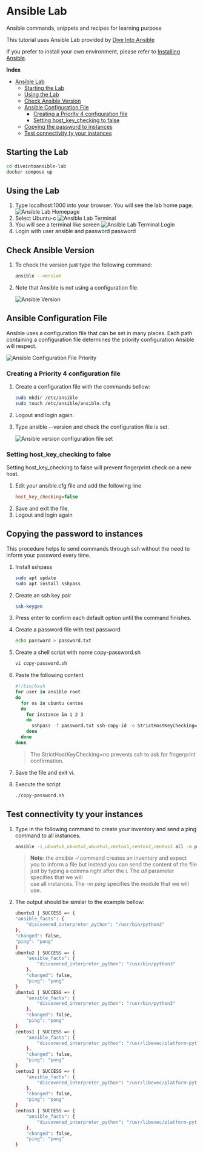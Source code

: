 # Ansible Lab
Ansible commands, snippets and recipes for learning purpose

This tutorial uses Ansible Lab provided by [Dive Into Ansible](https://diveinto.com/)

If you prefer to install your own environment, please refer to [Installing Ansible](https://docs.ansible.com/ansible/latest/installation_guide/intro_installation.html?extIdCarryOver=true&sc_cid=701f2000001OH7YAAW).

**Index**

- [Ansible Lab](#ansible-lab)
  - [Starting the Lab](#starting-the-lab)
  - [Using the Lab](#using-the-lab)
  - [Check Ansible Version](#check-ansible-version)
  - [Ansible Configuration File](#ansible-configuration-file)
    - [Creating a Priority 4 configuration file](#creating-a-priority-4-configuration-file)
    - [Setting host_key_checking to false](#setting-host_key_checking-to-false)
  - [Copying the password to instances](#copying-the-password-to-instances)
  - [Test connectivity ty your instances](#test-connectivity-ty-your-instances)

## Starting the Lab
  ```bash
  cd diveintoansible-lab
  docker compose up
  ```

## Using the Lab
1. Type localhost:1000 into your browser. You will see the lab home page.
  ![Ansible Lab Homepage](ansiblelab_homepage.png "Ansible Lab Homepage")
2. Select Ubuntu-c
  ![Ansible Lab Terminal](ansiblelab_terminal.png "Ansible Lab Terminal")
3. You will see a terminal like screen
   ![Ansible Lab Terminal Login](ansiblelab_terminal_login.png "Ansible Lab Terminal Login")
4. Login with user ansible and password password

## Check Ansible Version
1. To check the version just type the following command:
    
    ```bash
    ansible --version
    ```
2. Note that Ansible is not using a configuration file.
   
   ![Ansible Version](ansiblelab_version_noconfig.png "Ansible Version")
## Ansible Configuration File
Ansible uses a configuration file that can be set in many places. Each path containing a configuration file determines the priority configuration Ansible will respect. 

![Ansible Configuration File Priority](ansiblelab_configfile_priority.png "Ansible Configuration File Priority")
### Creating a Priority 4 configuration file
1. Create a configuration file with the commands bellow:
       
    ```bash
    sudo mkdir /etc/ansible
    sudo touch /etc/ansible/ansible.cfg
    ```
2. Logout and login again.
3. Type ansible --version and check the configuration file is set. 

    ![Ansible version configuration file set](ansiblelab_version_withconfig.png "Ansible version configuration file set")

### Setting host_key_checking to false
Setting host_key_checking to false will prevent fingerprint check on a new host. 

1. Edit your ansible.cfg file and add the following line
    ```ini
    host_key_checking=false
    ```
2. Save and exit the file.
3. Logout and login again
## Copying the password to instances
This procedure helps to send commands through ssh without the need to inform your password every time. 
1. Install sshpass
   
    ```bash
    sudo apt update
    sudo apt install sshpass
    ```
2. Create an ssh key pair
   
   ```bash
   ssh-keygen
   ```

3. Press enter to confirm each default option until the command finishes. 
   
4. Create a password file with text password
    ```bash
    echo password > password.txt
    ```
5. Create a shell script with name copy-password.sh
    ```bash
    vi copy-password.sh
    ```
6. Paste the following content
    ```bash
    #!/bin/bash
    for user in ansible root
    do
      for os in ubuntu centos
      do
        for instance in 1 2 3
        do
          sshpass -f password.txt ssh-copy-id -o StrictHostKeyChecking=no ${user}@${os}${instance}
        done
      done
    done
    ```

    > The StrictHostKeyChecking=no prevents ssh to ask for fingerprint 
    > confirmation. 
7. Save the file and exit vi.
8. Execute the script
    ```bash
    ./copy-password.sh
    ```

## Test connectivity ty your instances
1. Type in the following command to create your inventory and send a ping command to all instances.
    ```bash
    ansible -i,ubuntu1,ubuntu2,ubuntu3,centos1,centos2,centos3 all -m ping
    ```
    
    > **Note**: the *ansible -i* command creates an inventory 
    > and expect you to inform a file but instead you can send 
    > the content of the file just by typing a comma right 
    > after the i. The *all* parameter specifies that we will  
    > use all instances. The *-m ping* specifies the module 
    > that we will use. 
2. The output should be similar to the example bellow:
    ```bash
    ubuntu3 | SUCCESS => {
    "ansible_facts": {
        "discovered_interpreter_python": "/usr/bin/python3"
    },
    "changed": false,
    "ping": "pong"
    }
    ubuntu2 | SUCCESS => {
        "ansible_facts": {
            "discovered_interpreter_python": "/usr/bin/python3"
        },
        "changed": false,
        "ping": "pong"
    }
    ubuntu1 | SUCCESS => {
        "ansible_facts": {
            "discovered_interpreter_python": "/usr/bin/python3"
        },
        "changed": false,
        "ping": "pong"
    }
    centos1 | SUCCESS => {
        "ansible_facts": {
            "discovered_interpreter_python": "/usr/libexec/platform-python"
        },
        "changed": false,
        "ping": "pong"
    }
    centos2 | SUCCESS => {
        "ansible_facts": {
            "discovered_interpreter_python": "/usr/libexec/platform-python"
        },
        "changed": false,
        "ping": "pong"
    }
    centos3 | SUCCESS => {
        "ansible_facts": {
            "discovered_interpreter_python": "/usr/libexec/platform-python"
        },
        "changed": false,
        "ping": "pong"
    }
    ```

